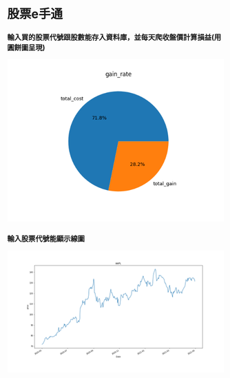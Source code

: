 # 股票e手通
### 輸入買的股票代號跟股數能存入資料庫，並每天爬收盤價計算損益(用圓餅圖呈現)
![損益圖](pie_chart.png)

### 輸入股票代號能顯示線圖
![線圖](AAPL.png)
